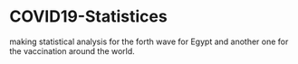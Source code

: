# COVID19-Statistices
making statistical analysis for the forth wave for Egypt and another one for the vaccination around the world.
